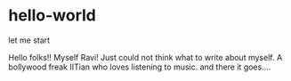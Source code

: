 # hello-world
let me start

Hello folks!!
Myself Ravi!
Just could not think what to write about myself.
A bollywood freak IITian who loves listening to music.
and there it goes....

